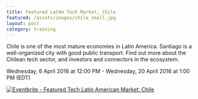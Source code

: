 ```yaml
---
title: Featured LatAm Tech Market, Chile
featured: /assets/images/chile_small.jpg
layout: post
category: training
---
```


<p>
Chile is one of the most mature economies in Latin America. Santiago is a well-organized city with good public transport. Find out more about the Chilean tech sector, and investors and connectors in the ecosystem.
</p>
<!--more-->
<p>
Wednesday, 6 April 2016 at 12:00 PM - Wednesday, 20 April 2016 at 1:00 PM (EDT)
</p>
<p>
<a href="http://www.eventbrite.ca/e/featured-tech-latin-american-market-chile-tickets-20705844739?ref=ebtnebregn" target="_blank"><img src="https://www.eventbrite.ca/custombutton?eid=20705844739" alt="Eventbrite - Featured Tech Latin American Market: Chile" /></a> 
</p>
